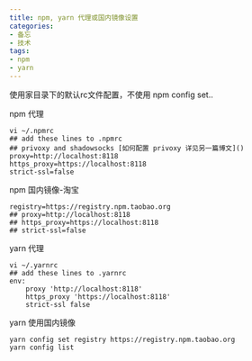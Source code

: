 ```yaml
---
title: npm, yarn 代理或国内镜像设置
categories:  
- 备忘
- 技术
tags: 
- npm
- yarn
---
```


使用家目录下的默认rc文件配置，不使用 npm config set.. 

npm 代理
```
vi ~/.npmrc
## add these lines to .npmrc
## privoxy and shadowsocks [如何配置 privoxy 详见另一篇博文]()
proxy=http://localhost:8118
https_proxy=https://localhost:8118
strict-ssl=false
```

npm 国内镜像-淘宝
```
registry=https://registry.npm.taobao.org
## proxy=http://localhost:8118
## https_proxy=https://localhost:8118
## strict-ssl=false
```

yarn 代理
```
vi ~/.yarnrc
## add these lines to .yarnrc
env:
    proxy 'http://localhost:8118'
    https_proxy 'https://localhost:8118'
    strict-ssl false
```

yarn 使用国内镜像
```
yarn config set registry https://registry.npm.taobao.org
yarn config list
```